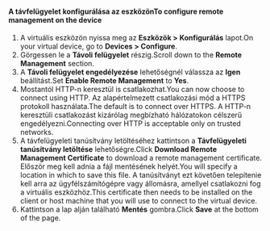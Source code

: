 
#### <a name="to-configure-remote-management-on-the-device"></a><span data-ttu-id="f761a-101">A távfelügyelet konfigurálása az eszközön</span><span class="sxs-lookup"><span data-stu-id="f761a-101">To configure remote management on the device</span></span>
1. <span data-ttu-id="f761a-102">A virtuális eszközön nyissa meg az **Eszközök > Konfigurálás** lapot.</span><span class="sxs-lookup"><span data-stu-id="f761a-102">On your virtual device, go to **Devices > Configure**.</span></span>
2. <span data-ttu-id="f761a-103">Görgessen le a **Távoli felügyelet** részig.</span><span class="sxs-lookup"><span data-stu-id="f761a-103">Scroll down to the **Remote Management** section.</span></span>
3. <span data-ttu-id="f761a-104">A **Távoli felügyelet engedélyezése** lehetőségnél válassza az **Igen** beállítást.</span><span class="sxs-lookup"><span data-stu-id="f761a-104">Set **Enable Remote Management** to **Yes**.</span></span>
4. <span data-ttu-id="f761a-105">Mostantól HTTP-n keresztül is csatlakozhat.</span><span class="sxs-lookup"><span data-stu-id="f761a-105">You can now choose to connect using HTTP.</span></span> <span data-ttu-id="f761a-106">Az alapértelmezett csatlakozási mód a HTTPS protokoll használata.</span><span class="sxs-lookup"><span data-stu-id="f761a-106">The default is to connect over HTTPS.</span></span> <span data-ttu-id="f761a-107">A HTTP-n keresztüli csatlakozást kizárólag megbízható hálózatokon célszerű engedélyezni.</span><span class="sxs-lookup"><span data-stu-id="f761a-107">Connecting over HTTP is acceptable only on trusted networks.</span></span>
5. <span data-ttu-id="f761a-108">A távfelügyeleti tanúsítvány letöltéséhez kattintson a **Távfelügyeleti tanúsítvány letöltése** lehetőségre.</span><span class="sxs-lookup"><span data-stu-id="f761a-108">Click **Download Remote Management Certificate** to download a remote management certificate.</span></span> <span data-ttu-id="f761a-109">Először meg kell adnia a fájl mentésének helyét.</span><span class="sxs-lookup"><span data-stu-id="f761a-109">You will specify a location in which to save this file.</span></span> <span data-ttu-id="f761a-110">A tanúsítványt ezt követően telepítenie kell arra az ügyfélszámítógépre vagy állomásra, amellyel csatlakozni fog a virtuális eszközhöz.</span><span class="sxs-lookup"><span data-stu-id="f761a-110">This certificate then needs to be installed on the client or host machine that you will use to connect to the virtual device.</span></span>
6. <span data-ttu-id="f761a-111">Kattintson a lap alján található **Mentés** gombra.</span><span class="sxs-lookup"><span data-stu-id="f761a-111">Click **Save** at the bottom of the page.</span></span>

